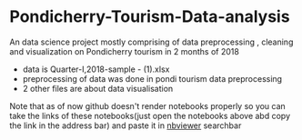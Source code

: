 # Pondicherry-Tourism-Data-analysis
An data science project mostly comprising of data preprocessing , cleaning and visualization on Pondicherry tourism in 2 months of 2018

- data is Quarter-I,2018-sample - (1).xlsx
- preprocessing of data was done in pondi tourism data preprocessing
- 2 other files are about data visualisation


Note that as of now github doesn't render notebooks properly so you can take the links of these notebooks(just open the notebooks above abd copy the link in the address bar) and paste it in [nbviewer](https://nbviewer.jupyter.org/) searchbar

